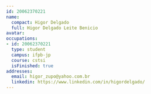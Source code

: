 ```yaml
---
id: 20062370221
name:
  compact: Higor Delgado
  full: Higor Delgado Leite Benicio
avatar:
occupations:
- id: 20062370221
  type: student
  campus: ifpb-jp
  course: cstsi
  isFinished: true
addresses:
  email: higor_zupo@yahoo.com.br
  linkedin: https://www.linkedin.com/in/higordelgado/
---
```

